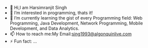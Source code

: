 - 👋 Hi,I am Harsimranjit Singh
- 👀 I’m interested in programming, thats it!
- 🌱 I’m currently learning the gist of every Programming field: Web Programming, Java Development, Network Programming, Mobile Development, and Data Analytics.
- 📫 How to reach me:My Email:sing1993@algonquinlive.com
- ⚡ Fun fact: ...

<!---
Simran1993/Simran1993 is a ✨ special ✨ repository because its `README.md` (this file) appears on your GitHub profile.
You can click the Preview link to take a look at your changes.
--->
